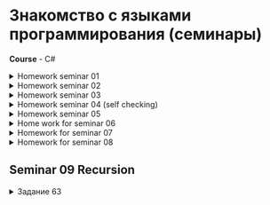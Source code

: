 #  Знакомство с языками программирования (семинары)
**Course** - C#

<details>
  <summary>Homework seminar 01 </summary>
  
* Задача №2 - [S01_3956_HW001](./S01_3596_HW/S01_3956_HW001/Program.cs)  
* Задача №4 - [S01_3956_HW004](./S01_3596_HW/S01_3956_HW004/Program.cs)  
* Задача №6 - [S01_3956_HW006](./S01_3596_HW/S01_3956_HW006/Program.cs)  
* Задача №8 - [S01_3956_HW008](./S01_3596_HW/S01_3956_HW008/Program.cs)  
</details>  

<details>
  <summary> Homework seminar 02 </summary>

  * Задача №10 - [S02_3956_HW010](./S02_3596_HW/S02_3956_HW010/Program.cs)
  * Задача №13 - [S02_3956_HW013](./S02_3596_HW/S02_3956_HW013/Program.cs)
  * Задача №15 - [S02_3956_HW015](./S02_3596_HW/S02_3956_HW015/Program.cs)
</details>

<details>
 <summary> Homework seminar 03 </summary>  

* Задача № [Доп. задание - разворот массива **без использования второго массива**](./S03_3596_HWadd/Program.cs)  
* Задача №19 - S03_3956_HW19
* Задача №21 - S03_3596_HWadd/task021
* Задача №23 - S03_3596_HWadd/task023
</details>

<details>
<summary> Homework seminar 04 (self checking) </summary>

* задача №25 -  [task025](./S04_3596_HW/task025/Program.cs)
* задача №27 -  [task027](./S04_3596_HW/task027/Program.cs)
* задача №29 -  [task029](./S04_3596_HW/task029/Program.cs)

</details>

<details>
<summary> Homework seminar 05 </summary>

**Знания:**  
  * cortege (int, int) _tuple types_
  * средний элемент массива = array.length % 2 == 0   - четное количесиво.
   * Середина будет array.length % 2  
    * array.length % 2 != 0 - не четное количесиво.  
    * Середина будет array.length % 2 + 1   
    
**Solutions**  
* Задача №34 - [Сумма нечетных элементов в массиве task034](./S05_3596/HomeWork/task034/Program.cs)
* Задача №36 - [Сумма элементов на нечетных позициях task036](./S05_3596/HomeWork/task036/Program.cs)
* Задача №38 - [Найдите разницу между макc. и мин. элем-в массива](./S05_3596/HomeWork/task038/Program.cs)

**Функции описаны в Library.cs**
</details>

<details>
<summary>Home work for seminar 06 </summary>

**knowledged** 
* Хранение ссылок на объект и на значение в коде C#
* Использование библиотек и классов

**Solutions** 
* Задача 041 [task041](./S06_3596/S06_3596_HW/task041/lask041.cs)
* Задача от преподавателя [extraTask](./S06_3596/S06_3596_HW/taskExtra/ExtraTask.cs)
* Задача 043 [task043](./S06_3596/S06_3596_HW/task043/Program.cs)

*f(x)* -вынесены в библиотеку, в основном
</details>

<details>
<summary>Homework for seminar 07</summary>

**knowledged**

* Задача 047 [task047](./S07_3596/S07_3596_HW/task046/task047.cs)
* Задача 050 [task050](./S07_3596/S07_3596_HW/task050/task050/Program.cs)
* Задача 052 [task052](./S07_3596/S07_3596_HW/task052/Program.cs)
</details>

<details>
<summary>Homework for seminar 08</summary>

**knowledged**


**Tasks**

* Задача 054 [task054](./S08_3596/task054/Program.cs)  
* Задача 056 [task056](./S08_3596/task056/Program.cs)
* Задача 058 [task058](./S08_3596/task058/Program.cs)
* Задача 060 [task060](./S08_3596/task060/Program.cs)
* Задача 062 [task062](./S08_3596/task062/Program.cs)


</details>

## Seminar 09 Recursion


<details>
<summary>Задание 63</summary>
Задайте значение N. Напишите программу, которая выведет все натуральные числа в промежутке от 1 до N.
N = 5 -> "1, 2, 3, 4, 5"
N = 6 -> "1, 2, 3, 4, 5, 6"
<p>Задача 063 <a href="./S09_Final_Project/task063/Program.cs" title="task063">
task063.Program.sc</a>.</p>
</details>
